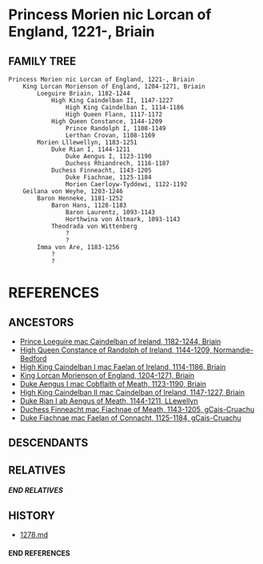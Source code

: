 # Princess Morien nic Lorcan of England, 1221-, Briain

## FAMILY TREE
```
Princess Morien nic Lorcan of England, 1221-, Briain
    King Lorcan Morienson of England, 1204-1271, Briain
        Loeguire Briain, 1182-1244
            High King Caindelban II, 1147-1227
                High King Caindelban I, 1114-1186
                High Queen Flann, 1117-1172
            High Queen Constance, 1144-1209
                Prince Randolph I, 1108-1149
                Lerthan Crovan, 1108-1169
        Morien Lllewellyn, 1183-1251
            Duke Rian I, 1144-1211
                Duke Aengus I, 1123-1190
                Duchess Rhiandrech, 1116-1187
            Duchess Finneacht, 1143-1205
                Duke Fiachnae, 1125-1184
                Morien Caerloyw-Tyddewi, 1122-1192
    Geilana von Weyhe, 1203-1246
        Baron Henneke, 1181-1252
            Baron Hans, 1128-1183
                Baron Laurentz, 1093-1143
                Horthwina von Altmark, 1093-1143
            Theodrada von Wittenberg
                ?
                ?
        Imma von Are, 1183-1256
            ?
            ?
```


# REFERENCES

## ANCESTORS
* [Prince Loeguire mac Caindelban of Ireland, 1182-1244, Briain](loeguire_mac_caindelban_1182.md)
* [High Queen Constance of Randolph of Ireland, 1144-1209, Normandie-Bedford](constance_randolph_1144.md)
* [High King Caindelban I mac Faelan of Ireland, 1114-1186, Briain](caindelban_i_mac_faelan_1114.md)
* [King Lorcan Morienson of England, 1204-1271, Briain](lorcan_morienson_1204.md)
* [Duke Aengus I mac Cobflaith of Meath, 1123-1190, Briain](aengus_i_mac_cobflaith_1123.md)
* [High King Caindelban II mac Caindelban of Ireland, 1147-1227, Briain](caindelban_ii_mac_caindelban_1147.md)
* [Duke Rian I ab Aengus of Meath, 1144-1211, LLewellyn](rian_i_ab_aengus_1144.md)
* [Duchess Finneacht mac Fiachnae of Meath, 1143-1205, gCais-Cruachu](finneacht_mac_fiachnae_1143.md)
* [Duke Fiachnae mac Faelan of Connacht, 1125-1184, gCais-Cruachu](fiachnae_mac_faelan_1125.md)

## DESCENDANTS

## RELATIVES

##### END RELATIVES 
## HISTORY
* [1278.md](../h/1278.md)

#### END REFERENCES
